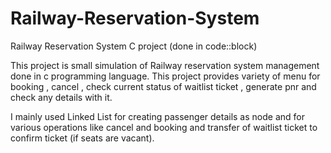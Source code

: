 # Railway-Reservation-System
Railway Reservation System C project (done in code::block) 

This project is small simulation of Railway reservation system management done in c programming language.
This project provides variety of menu for booking , cancel , check current status of waitlist ticket , generate pnr and 
check any details with it.

I mainly used Linked List for creating passenger details as node and for various operations like cancel and booking and transfer of waitlist ticket
to confirm ticket (if seats are vacant).
